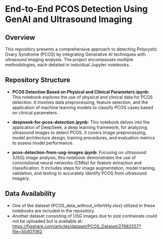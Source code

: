 # End-to-End PCOS Detection Using GenAI and Ultrasound Imaging

## Overview
This repository presents a comprehensive approach to detecting Polycystic Ovary Syndrome (PCOS) by integrating Generative AI techniques with ultrasound imaging analysis. The project encompasses multiple methodologies, each detailed in individual Jupyter notebooks.

## Repository Structure
- **PCOS Detection Based on Physical and Clinical Parameters.ipynb:** This notebook explores the use of physical and clinical data for PCOS detection. It involves data preprocessing, feature selection, and the application of machine learning models to classify PCOS cases based on clinical parameters.

- **deepseek-for-pcos-detection.ipynb:** This notebook delves into the application of DeepSeek, a deep learning framework, for analyzing ultrasound images to detect PCOS. It covers image preprocessing, model architecture design, training procedures, and evaluation metrics to assess model performance.

- **pcos-detection-from-usg-images.ipynb:** Focusing on ultrasound (USG) image analysis, this notebook demonstrates the use of convolutional neural networks (CNNs) for feature extraction and classification. It includes steps for image augmentation, model training, validation, and testing to accurately identify PCOS from ultrasound imagery.

## Data Availability
- One of the dataset (PCOS_data_without_infertility.xlsx) utilized in these notebooks are included in the repository.
- Another dataset consisting of USG images due to size contrainsts could not be uploaded but is available at: https://figshare.com/articles/dataset/PCOS_Dataset/27682557?file=50407062
